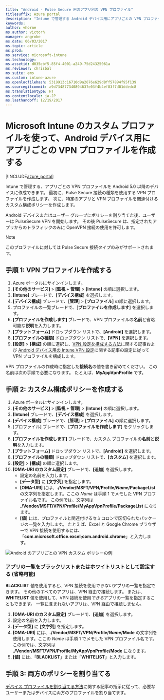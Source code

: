 ```yaml
---
title: "Android - Pulse Secure 用のアプリ別の VPN プロファイル"
titlesuffix: Azure portal
description: "Intune で管理する Android デバイス用にアプリごとの VPN プロファイルを作成する方法について説明します。\""
keywords: 
author: vhorne
ms.author: victorh
manager: angrobe
ms.date: 06/03/2017
ms.topic: article
ms.prod: 
ms.service: microsoft-intune
ms.technology: 
ms.assetid: d035ebf5-85f4-4001-a249-75d24325061a
ms.reviewer: chrisbal
ms.suite: ems
ms.custom: intune-azure
ms.openlocfilehash: 5319913c16710d9a2076e629d8ff57894f95f139
ms.sourcegitcommit: a9d734877340894637e03f4b4ef83f7d01ddedc8
ms.translationtype: HT
ms.contentlocale: ja-JP
ms.lasthandoff: 12/19/2017
---
```

# <a name="use-a-microsoft-intune-custom-profile-to-create-a-per-app-vpn-profile-for-android-devices"></a>Microsoft Intune のカスタム プロファイルを使って、Android デバイス用にアプリごとの VPN プロファイルを作成する

[!INCLUDE[azure_portal](./includes/azure_portal.md)]

Intune で管理する、アプリごとの VPN プロファイルを Android 5.0 以降のデバイスに作成できます。 最初に、Pulse Secure 接続の種類を使用する VPN プロファイルを作成します。 次に、特定のアプリと VPN プロファイルを関連付けるカスタム構成ポリシーを作成します。

Android デバイスまたはユーザー グループにポリシーを割り当てた後、ユーザーは PulseSecure VPN を開始します。 その後 PulseSecure は、指定されたアプリからのトラフィックのみに OpenVPN 接続の使用を許可します。

> [!NOTE]
>
> このプロファイルに対しては Pulse Secure 接続タイプのみがサポートされます。


## <a name="step-1-create-a-vpn-profile"></a>手順 1: VPN プロファイルを作成する


1. Azure ポータルにサインインします。
2. **[その他のサービス]** > **[監視 + 管理]** > **[Intune]** の順に選択します。
3. **[Intune]** ブレードで、**[デバイス構成]** を選択します。
2. **[デバイス構成]** ブレードで、**[管理]** > **[プロファイル]** の順に選択します。
2. プロファイルの一覧ブレードで、**[プロファイルを作成します]** を選択します。
3. **[プロファイルを作成します]** ブレードで、VPN プロファイルの**名前**と省略可能な**説明**を入力します。
4. **[プラットフォーム]** ドロップダウン リストで、**[Android]** を選択します。
5. **[プロファイルの種類]** ドロップダウン リストで、**[VPN]** を選択します。
3. **[設定]** > **[構成]** の順に選択し、[VPN 設定を構成する方法](vpn-settings-configure.md)に関する記事および [Android デバイス用の Intune VPN 設定](vpn-settings-android.md)に関する記事の設定に従って VPN プロファイルを構成します。

VPN プロファイルの作成時に指定した**接続名**の値を書き留めてください。 この名前は次の手順で必要になります。 たとえば、**MyAppVpnProfile** です。

## <a name="step-2-create-a-custom-configuration-policy"></a>手順 2: カスタム構成ポリシーを作成する

1. Azure ポータルにサインインします。
2. **[その他のサービス]** > **[監視 + 管理]** > **[Intune]** の順に選択します。
3. **[Intune]** ブレードで、**[デバイス構成]** を選択します。
2. **[デバイス構成]** ブレードで、**[管理]** > **[プロファイル]** の順に選択します。
3. [プロファイル] ブレードで、**[プロファイルを作成します]** をクリックします。
4. **[プロファイルを作成します]** ブレードで、カスタム プロファイルの**名前**と**説明**を入力します。
5. **[プラットフォーム]** ドロップダウン リストで、**[Android]** を選択します。
6. **[プロファイルの種類]** ドロップダウン リストで、**[カスタム]** を選択します。
7. **[設定]** > **[構成]** の順に選択します。
3. **[OMA-URI のカスタム設定]** ブレードで、**[追加]** を選択します。
    - 設定の名前を入力します。
    - **[データ型]** に **[文字列]** を指定します。
    - **[OMA-URI]** には、**./Vendor/MSFT/VPN/Profile/*Name*/PackageList** の文字列を指定します。ここの *Name* は手順 1 でメモした VPN プロファイル名です。 この例では、文字列は **./Vendor/MSFT/VPN/Profile/MyAppVpnProfile/PackageList** になります。
    - **[値]** には、プロファイルと関連付けるセミコロンで区切られたパッケージの一覧を入力します。 たとえば、Excel と Google Chrome ブラウザーで VPN 接続を使用するには、「**com.microsoft.office.excel;com.android.chrome**」と入力します。

![Android のアプリごとの VPN カスタム ポリシーの例](./media/android_per_app_vpn_oma_uri.png)

### <a name="set-your-app-list-to-blacklist-or-whitelist-optional"></a>アプリの一覧をブラックリストまたはホワイトリストとして設定する (省略可能)
  **BLACKLIST** 値を使用すると、VPN 接続を使用*できない*アプリの一覧を指定できます。 その他のすべてのアプリは、VPN 経由で接続します。
または、**WHITELIST** 値を使用して、VPN 接続を使用*できる*アプリの一覧を指定することもできます。 一覧に含まれないアプリは、VPN 経由で接続しません。
  1.    **[OMA-URI のカスタム設定]** ブレードで、**[追加]** を選択します。
  2.    設定の名前を入力します。
  3.    **[データ型]** に **[文字列]** を指定します。
  4.    **[OMA-URI]** には、**./Vendor/MSFT/VPN/Profile/*Name*/Mode** の文字列を使用します。ここの *Name* は手順 1 でメモした VPN プロファイル名です。 この例では、文字列は **./Vendor/MSFT/VPN/Profile/MyAppVpnProfile/Mode** になります。
  5.    **[値]** には、「**BLACKLIST**」または「**WHITELIST**」と入力します。



## <a name="step-3-assign-both-policies"></a>手順 3: 両方のポリシーを割り当てる

[デバイス プロファイルを割り当てる方法](device-profile-assign.md)に関する記事の指示に従って、必要なユーザーまたはデバイスに両方のプロファイルを割り当てます。
